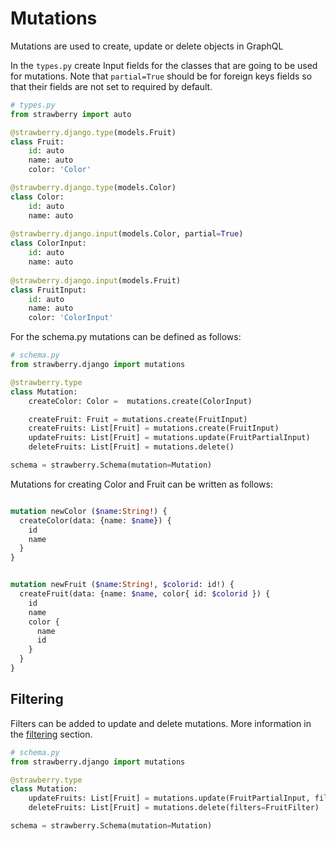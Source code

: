 # Mutations
Mutations are used to create, update or delete objects in GraphQL

In the `types.py` create Input fields for the classes that are going to be used for mutations. Note that `partial=True` should be for foreign keys fields so that their fields are not set to required by default.

```python
# types.py
from strawberry import auto

@strawberry.django.type(models.Fruit)
class Fruit:
    id: auto
    name: auto
    color: 'Color'

@strawberry.django.type(models.Color)
class Color:
    id: auto
    name: auto
    
@strawberry.django.input(models.Color, partial=True)
class ColorInput:
    id: auto
    name: auto
    
@strawberry.django.input(models.Fruit)
class FruitInput:
    id: auto
    name: auto
    color: 'ColorInput'    

```

For the schema.py mutations can be defined as follows:

```python
# schema.py
from strawberry.django import mutations

@strawberry.type
class Mutation:
    createColor: Color =  mutations.create(ColorInput)

    createFruit: Fruit = mutations.create(FruitInput)
    createFruits: List[Fruit] = mutations.create(FruitInput)
    updateFruits: List[Fruit] = mutations.update(FruitPartialInput)
    deleteFruits: List[Fruit] = mutations.delete()

schema = strawberry.Schema(mutation=Mutation)
```

Mutations for creating Color and Fruit can be written as follows:

```graphql

mutation newColor ($name:String!) {
  createColor(data: {name: $name}) {
    id
    name
  }
}


mutation newFruit ($name:String!, $colorid: id!) {
  createFruit(data: {name: $name, color{ id: $colorid }) {
    id
    name
    color {
      name
      id
    }
  }
}
```

## Filtering

Filters can be added to update and delete mutations. More information in the [filtering](filters.md) section.

```python
# schema.py
from strawberry.django import mutations

@strawberry.type
class Mutation:
    updateFruits: List[Fruit] = mutations.update(FruitPartialInput, filters=FruitFilter)
    deleteFruits: List[Fruit] = mutations.delete(filters=FruitFilter)

schema = strawberry.Schema(mutation=Mutation)
```
